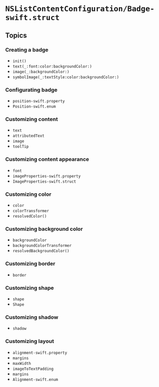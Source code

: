 # ``NSListContentConfiguration/Badge-swift.struct``

## Topics

### Creating a badge

- ``init()``
- ``text(_:font:color:backgroundColor:)``
- ``image(_:backgroundColor:)``
- ``symbolImage(_:textStyle:color:backgroundColor:)``

### Configurating badge

- ``position-swift.property``
- ``Position-swift.enum``

### Customizing content

- ``text``
- ``attributedText``
- ``image``
- ``toolTip``

### Customizing content appearance

- ``font``
- ``imageProperties-swift.property``
- ``ImageProperties-swift.struct``

### Customizing color

- ``color``
- ``colorTransformer``
- ``resolvedColor()``

### Customizing background color

- ``backgroundColor``
- ``backgroundColorTransformer``
- ``resolvedBackgroundColor()``

### Customizing border

- ``border``

### Customizing shape

- ``shape``
- ``Shape``

### Customizing shadow

- ``shadow``

### Customizing layout

- ``alignment-swift.property``
- ``margins``
- ``maxWidth``
- ``imageToTextPadding``
- ``margins``
- ``Alignment-swift.enum``
